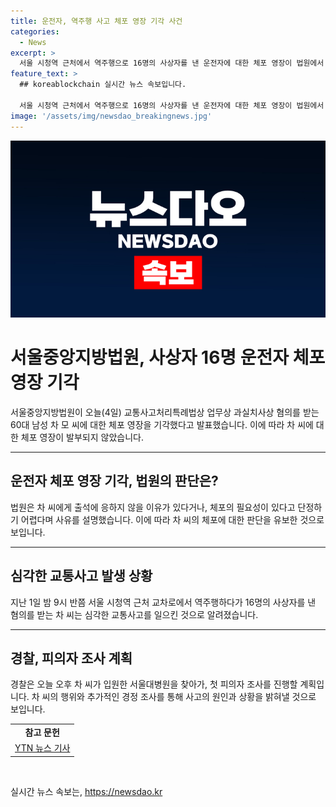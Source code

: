 ```yaml
---
title: 운전자, 역주행 사고 체포 영장 기각 사건
categories:
  - News
excerpt: >
  서울 시청역 근처에서 역주행으로 16명의 사상자를 낸 운전자에 대한 체포 영장이 법원에서 기각되었습니다. 서울중앙지방법원은 교통사고처리특례법상 업무상 과실치사상 혐의를 받는 60대 남성 차 모 씨에 대한 체포 영장을 기각했습니다. 영장전담판사는 출석 응하지 않고 체포의 필요성이 없다고 판단했으며, 경찰은 차 씨의 입원한 서울대병원에서 피의자 조사를 진행할 예정입니다.
feature_text: >
  ## koreablockchain 실시간 뉴스 속보입니다.

  서울 시청역 근처에서 역주행으로 16명의 사상자를 낸 운전자에 대한 체포 영장이 법원에서 기각되었습니다. 서울중앙지방법원은 교통사고처리특례법상 업무상 과실치사상 혐의를 받는 60대 남성 차 모 씨에 대한 체포 영장을 기각했습니다. 영장전담판사는 출석 응하지 않고 체포의 필요성이 없다고 판단했으며, 경찰은 차 씨의 입원한 서울대병원에서 피의자 조사를 진행할 예정입니다.
image: '/assets/img/newsdao_breakingnews.jpg'
---
```


<p><img src="/assets/img/newsdao_breakingnews.jpg" alt="koreablockchain 속보" /></p>

<h1>서울중앙지방법원, 사상자 16명 운전자 체포 영장 기각</h1>

<p data-ke-size="size16">서울중앙지방법원이 오늘(4일) 교통사고처리특례법상 업무상 과실치사상 혐의를 받는 60대 남성 차 모 씨에 대한 체포 영장을 기각했다고 발표했습니다. 이에 따라 차 씨에 대한 체포 영장이 발부되지 않았습니다.</p>

<hr>

<h2 data-ke-size="size26">운전자 체포 영장 기각, 법원의 판단은?</h2>

<p data-ke-size="size16">법원은 차 씨에게 출석에 응하지 않을 이유가 있다거나, 체포의 필요성이 있다고 단정하기 어렵다며 사유를 설명했습니다. 이에 따라 차 씨의 체포에 대한 판단을 유보한 것으로 보입니다.</p>

<hr>

<h2 data-ke-size="size26">심각한 교통사고 발생 상황</h2>

<p data-ke-size="size16">지난 1일 밤 9시 반쯤 서울 시청역 근처 교차로에서 역주행하다가 16명의 사상자를 낸 혐의를 받는 차 씨는 심각한 교통사고를 일으킨 것으로 알려졌습니다.</p>

<hr>

<h2 data-ke-size="size26">경찰, 피의자 조사 계획</h2>

<p data-ke-size="size16">경찰은 오늘 오후 차 씨가 입원한 서울대병원을 찾아가, 첫 피의자 조사를 진행할 계획입니다. 차 씨의 행위와 추가적인 경정 조사를 통해 사고의 원인과 상황을 밝혀낼 것으로 보입니다.</p>

<table>
<tbody>
<tr>
<td style="text-align: center; height: 17px;"><b>참고 문헌</b></td>
</tr>
<tr>
<td style="text-align: center; height: 17px;"><a href="https://www.ytn.co.kr/_ln/0103_202205041047433655" target="_blank" rel="nofollow noopener">YTN 뉴스 기사</a></td>
</tr>
</tbody>
</table>

<p data-ke-size="size16">&nbsp;</p>
실시간 뉴스 속보는, <a href="https://newsdao.kr" rel="dofollow">https://newsdao.kr</a>


